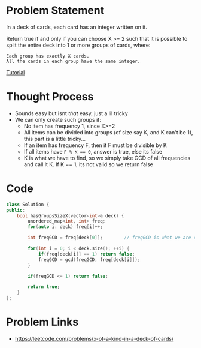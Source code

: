 # Problem Statement
In a deck of cards, each card has an integer written on it.

Return true if and only if you can choose X >= 2 such that it is possible to split the entire deck into 1 or more groups of cards, where:

    Each group has exactly X cards.
    All the cards in each group have the same integer.

[Tutorial](https://www.youtube.com/watch?v=UvpXInRkZ3Q&list=PL-Jc9J83PIiEp9DKNiaQyjuDeg3XSoVMR&index=50)

# Thought Process
- Sounds easy but isnt _that_ easy, just a lil tricky
- We can only create such groups if:
  - No item has frequency 1, since X>=2
  - All items can be divided into groups (of size say K, and K can't be 1), this part is a little tricky...
  - If an item has frequency F, then it F must be divisible by K
  - If all items have `F % K == 0`, answer is true, else its false
  - K is what we have to find, so we simply take GCD of all frequencies and call it K. If K == 1, its not valid so we return false

# Code
```cpp
class Solution {
public:
    bool hasGroupsSizeX(vector<int>& deck) {
        unordered_map<int, int> freq;
        for(auto i: deck) freq[i]++;

        int freqGCD = freq[deck[0]];        // freqGCD is what we are calling `K` in the notes above

        for(int i = 0; i < deck.size(); ++i) {
            if(freq[deck[i]] == 1) return false;
            freqGCD = gcd(freqGCD, freq[deck[i]]);
        }

        if(freqGCD <= 1) return false;

        return true;
    }
};
```

# Problem Links
- https://leetcode.com/problems/x-of-a-kind-in-a-deck-of-cards/
